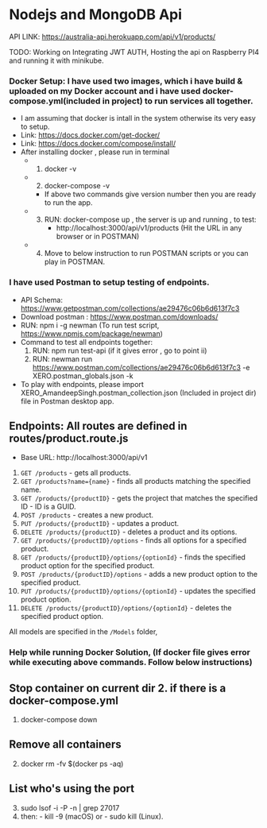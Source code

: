 # Nodejs and MongoDB Api

API LINK: https://australia-api.herokuapp.com/api/v1/products/

TODO: Working on Integrating JWT AUTH, Hosting the api on Raspberry PI4 and running it with minikube.

### Docker Setup: I have used two images, which i have build & uploaded on my Docker account and i have used docker-compose.yml(included in project) to run services all together.

- I am assuming that docker is intall in the system otherwise its very easy to setup.
- Link: https://docs.docker.com/get-docker/
- Link: https://docs.docker.com/compose/install/
- After installing docker , please run in terminal
  - 1.  docker -v
  - 2.  docker-compose -v
    - If above two commands give version number then you are ready to run the app.
  - 3. RUN: docker-compose up , the server is up and running , to test:
       - http://localhost:3000/api/v1/products (Hit the URL in any browser or in POSTMAN)
  - 4. Move to below instruction to run POSTMAN scripts or you can play in POSTMAN.

### I have used Postman to setup testing of endpoints.

- API Schema: https://www.getpostman.com/collections/ae29476c06b6d613f7c3
- Download postman : https://www.postman.com/downloads/
- RUN: npm i -g newman (To run test script, https://www.npmjs.com/package/newman)
- Command to test all endpoints together:
  1.  RUN: npm run test-api (if it gives error , go to point ii)
  2.  RUN: newman run https://www.postman.com/collections/ae29476c06b6d613f7c3 -e XERO.postman_globals.json -k
- To play with endpoints, please import XERO_AmandeepSingh.postman_collection.json (Included in project dir) file in Postman desktop app.

## Endpoints: All routes are defined in routes/product.route.js

- Base URL: http://localhost:3000/api/v1

1. `GET /products` - gets all products.
2. `GET /products?name={name}` - finds all products matching the specified name.
3. `GET /products/{productID}` - gets the project that matches the specified ID - ID is a GUID.
4. `POST /products` - creates a new product.
5. `PUT /products/{productID}` - updates a product.
6. `DELETE /products/{productID}` - deletes a product and its options.
7. `GET /products/{productID}/options` - finds all options for a specified product.
8. `GET /products/{productID}/options/{optionId}` - finds the specified product option for the specified product.
9. `POST /products/{productID}/options` - adds a new product option to the specified product.
10. `PUT /products/{productID}/options/{optionId}` - updates the specified product option.
11. `DELETE /products/{productID}/options/{optionId}` - deletes the specified product option.

All models are specified in the `/Models` folder,

### Help while running Docker Solution, (If docker file gives error while executing above commands. Follow below instructions)

## Stop container on current dir 2. if there is a docker-compose.yml

1. docker-compose down

## Remove all containers

2. docker rm -fv $(docker ps -aq)

## List who's using the port

3. sudo lsof -i -P -n | grep 27017
4. then: - kill -9 <process id> (macOS) or - sudo kill <process id> (Linux).
